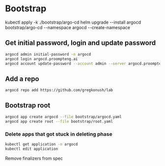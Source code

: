 # Bootstrap

kubectl apply -k ./bootstrap/argo-cd
helm upgrade --install argocd bootstrap/argo-cd --namespace argocd --create-namespace

## Get initial password, login and update password

```bash
argocd admin initial-password -n argocd
argocd login argocd.proompteng.ai
argocd account update-password --account admin --server argocd.proompteng.ai
```

## Add a repo

```bash
argocd repo add https://github.com/gregkonush/lab
```

## Bootstrap root

```bash
argocd app create argocd --file bootstrap/argocd.yaml
argocd app create root --file bootstrap/root.yaml
```

### Delete apps that got stuck in deleting phase

```bash
kubectl get application -n argocd
kubectl edit application
```

Remove finalizers from spec

